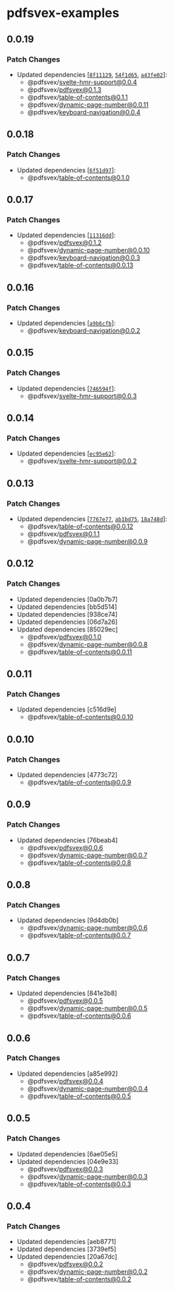 # pdfsvex-examples

## 0.0.19

### Patch Changes

- Updated dependencies [[`8f11129`](https://github.com/manuel3108/pdfsvex/commit/8f111296c24701f477f7ca4d2812eb8bd51b8552), [`54f1d65`](https://github.com/manuel3108/pdfsvex/commit/54f1d65291471e351e7858641e14c296004ed530), [`a43fe02`](https://github.com/manuel3108/pdfsvex/commit/a43fe023f58966ba421cbaed20bed5f0bc8b5b6b)]:
  - @pdfsvex/svelte-hmr-support@0.0.4
  - @pdfsvex/pdfsvex@0.1.3
  - @pdfsvex/table-of-contents@0.1.1
  - @pdfsvex/dynamic-page-number@0.0.11
  - @pdfsvex/keyboard-navigation@0.0.4

## 0.0.18

### Patch Changes

- Updated dependencies [[`6f51d97`](https://github.com/manuel3108/pdfsvex/commit/6f51d974c595dc9f3579e15f290e4a4bdd780384)]:
  - @pdfsvex/table-of-contents@0.1.0

## 0.0.17

### Patch Changes

- Updated dependencies [[`11316dd`](https://github.com/manuel3108/pdfsvex/commit/11316ddbbf8c15d6d3043d7856e7a14ea02a2c8c)]:
  - @pdfsvex/pdfsvex@0.1.2
  - @pdfsvex/dynamic-page-number@0.0.10
  - @pdfsvex/keyboard-navigation@0.0.3
  - @pdfsvex/table-of-contents@0.0.13

## 0.0.16

### Patch Changes

- Updated dependencies [[`a9b6cfb`](https://github.com/manuel3108/pdfsvex/commit/a9b6cfbcaea775c983a0b5eaebee9dfa83445514)]:
  - @pdfsvex/keyboard-navigation@0.0.2

## 0.0.15

### Patch Changes

- Updated dependencies [[`746594f`](https://github.com/manuel3108/pdfsvex/commit/746594fd6579302162023b5700d7a72b3e106e4c)]:
  - @pdfsvex/svelte-hmr-support@0.0.3

## 0.0.14

### Patch Changes

- Updated dependencies [[`ec95e62`](https://github.com/manuel3108/pdfsvex/commit/ec95e62bd16b9e6e80d48cf024311ea5087353ed)]:
  - @pdfsvex/svelte-hmr-support@0.0.2

## 0.0.13

### Patch Changes

- Updated dependencies [[`7767e77`](https://github.com/manuel3108/pdfsvex/commit/7767e77a400908782756f2199292eadfad00214d), [`ab1bd75`](https://github.com/manuel3108/pdfsvex/commit/ab1bd75ce46b4d55b814af69bcbef71812879924), [`18a748d`](https://github.com/manuel3108/pdfsvex/commit/18a748df99f7d9b0c7e1c9531ba0de91d3422421)]:
  - @pdfsvex/table-of-contents@0.0.12
  - @pdfsvex/pdfsvex@0.1.1
  - @pdfsvex/dynamic-page-number@0.0.9

## 0.0.12

### Patch Changes

- Updated dependencies [0a0b7b7]
- Updated dependencies [bb5d514]
- Updated dependencies [938ce74]
- Updated dependencies [06d7a26]
- Updated dependencies [85029ec]
  - @pdfsvex/pdfsvex@0.1.0
  - @pdfsvex/dynamic-page-number@0.0.8
  - @pdfsvex/table-of-contents@0.0.11

## 0.0.11

### Patch Changes

- Updated dependencies [c516d9e]
  - @pdfsvex/table-of-contents@0.0.10

## 0.0.10

### Patch Changes

- Updated dependencies [4773c72]
  - @pdfsvex/table-of-contents@0.0.9

## 0.0.9

### Patch Changes

- Updated dependencies [76beab4]
  - @pdfsvex/pdfsvex@0.0.6
  - @pdfsvex/dynamic-page-number@0.0.7
  - @pdfsvex/table-of-contents@0.0.8

## 0.0.8

### Patch Changes

- Updated dependencies [9d4db0b]
  - @pdfsvex/dynamic-page-number@0.0.6
  - @pdfsvex/table-of-contents@0.0.7

## 0.0.7

### Patch Changes

- Updated dependencies [841e3b8]
  - @pdfsvex/pdfsvex@0.0.5
  - @pdfsvex/dynamic-page-number@0.0.5
  - @pdfsvex/table-of-contents@0.0.6

## 0.0.6

### Patch Changes

- Updated dependencies [a85e992]
  - @pdfsvex/pdfsvex@0.0.4
  - @pdfsvex/dynamic-page-number@0.0.4
  - @pdfsvex/table-of-contents@0.0.5

## 0.0.5

### Patch Changes

- Updated dependencies [6ae05e5]
- Updated dependencies [04e9e33]
  - @pdfsvex/pdfsvex@0.0.3
  - @pdfsvex/dynamic-page-number@0.0.3
  - @pdfsvex/table-of-contents@0.0.3

## 0.0.4

### Patch Changes

- Updated dependencies [aeb8771]
- Updated dependencies [3739ef5]
- Updated dependencies [20a67dc]
  - @pdfsvex/pdfsvex@0.0.2
  - @pdfsvex/dynamic-page-number@0.0.2
  - @pdfsvex/table-of-contents@0.0.2
